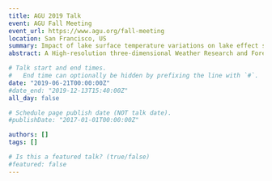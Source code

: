 ```yaml
---
title: AGU 2019 Talk
event: AGU Fall Meeting
event_url: https://www.agu.org/fall-meeting
location: San Francisco, US
summary: Impact of lake surface temperature variations on lake effect snow over the Great Lakes region
abstract: A High‐resolution three‐dimensional Weather Research and Forecasting (WRF) model is used to investigate the coupled impact of lake surface temperature (LST) and surface wind on the lake effect snow (LES) over the Great Lakes region. A set of twin WRF simulations, with and without resolving LST spatial variations in the model's surface boundary condition, is performed to quantify the impact of LST variation on LES. Both observations and model results reveal a positive correlation between the downwind LST gradient and surface wind convergence over the Great Lakes region. Furthermore, model simulations show that resolving the spatial variation of LST increases the surface wind convergence, correspondingly enhances local vertical motions in the atmospheric boundary layer and creates favorable conditions for the LES formation on the lee sides of the Great Lakes. The contribution of LST spatial variations to the increase in precipitation on the lee sides of the lakes varies between 5% and 30% in individual LES events. The increase in the winter‐mean snow water equivalent (SWE) due to LST spatial variations is between 3% and 15%. The most significant impact of LST variation on the winter‐mean SWE is on the lee side of Lake Huron.

# Talk start and end times.
#   End time can optionally be hidden by prefixing the line with `#`.
date: "2019-06-21T00:00:00Z"
#date_end: "2019-12-13T15:40:00Z"
all_day: false

# Schedule page publish date (NOT talk date).
#publishDate: "2017-01-01T00:00:00Z"

authors: []
tags: []

# Is this a featured talk? (true/false)
#featured: false
---
```

